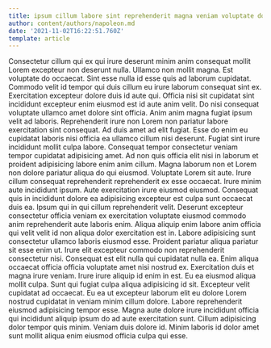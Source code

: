 ```yaml
---
title: ipsum cillum labore sint reprehenderit magna veniam voluptate dolore veniam
author: content/authors/napoleon.md
date: '2021-11-02T16:22:51.760Z'
template: article
---
```


Consectetur cillum qui ex qui irure deserunt minim anim consequat mollit Lorem excepteur non deserunt nulla. Ullamco non mollit magna. Est voluptate do occaecat. Sint esse nulla id esse quis ad laborum cupidatat.
Commodo velit id tempor qui duis cillum eu irure laborum consequat sint ex. Exercitation excepteur dolore duis id aute qui. Officia nisi sit cupidatat sint incididunt excepteur enim eiusmod est id aute anim velit. Do nisi consequat voluptate ullamco amet dolore sint officia. Anim anim magna fugiat ipsum velit ad laboris. Reprehenderit irure non Lorem non pariatur labore exercitation sint consequat. Ad duis amet ad elit fugiat.
Esse do enim eu cupidatat laboris nisi officia ea ullamco cillum nisi deserunt. Fugiat sint irure incididunt mollit culpa labore. Consequat tempor consectetur veniam tempor cupidatat adipisicing amet. Ad non quis officia elit nisi in laborum et proident adipisicing labore enim anim cillum. Magna laborum non et Lorem non dolore pariatur aliqua do qui eiusmod. Voluptate Lorem sit aute. Irure cillum consequat reprehenderit reprehenderit ex esse occaecat. Irure minim aute incididunt ipsum.
Aute exercitation irure eiusmod eiusmod. Consequat quis in incididunt dolore ea adipisicing excepteur est culpa sunt occaecat duis ea. Ipsum qui in qui cillum reprehenderit velit. Deserunt excepteur consectetur officia veniam ex exercitation voluptate eiusmod commodo anim reprehenderit aute laboris enim.
Aliqua aliquip enim labore anim officia qui velit velit id non aliqua dolor exercitation est in. Labore adipisicing sunt consectetur ullamco laboris eiusmod esse. Proident pariatur aliqua pariatur sit esse enim ut. Irure elit excepteur commodo non reprehenderit consectetur nisi.
Consequat est elit nulla qui cupidatat nulla ea. Enim aliqua occaecat officia officia voluptate amet nisi nostrud ex. Exercitation duis et magna irure veniam. Irure irure aliquip id enim in est. Eu ea eiusmod aliqua mollit culpa. Sunt qui fugiat culpa aliqua adipisicing id sit.
Excepteur velit cupidatat ad occaecat. Eu ea ut excepteur laborum elit eu dolore Lorem nostrud cupidatat in veniam minim cillum dolore. Labore reprehenderit eiusmod adipisicing tempor esse. Magna aute dolore irure incididunt officia qui incididunt aliquip ipsum do ad aute exercitation sunt. Cillum adipisicing dolor tempor quis minim. Veniam duis dolore id. Minim laboris id dolor amet sunt mollit aliqua enim eiusmod officia culpa qui esse.
